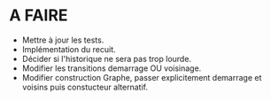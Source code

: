# A FAIRE

- Mettre à jour les tests.
- Implémentation du recuit.
- Décider si l'historique ne sera pas trop lourde.
- Modifier les transitions demarrage OU voisinage.
- Modifier construction Graphe, passer explicitement demarrage et voisins puis constucteur alternatif.
